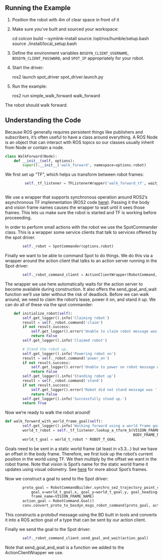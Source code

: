 ## Running the Example
1.  Position the robot with 4m of clear space in front of it
2.  Make sure you've built and sourced your workspace:

    cd <ros2 workspace>
    colcon build --symlink-install
    source /opt/ros/humble/setup.bash
    source ./install/local_setup.bash

3.  Define the environment variables `BOSDYN_CLIENT_USERNAME`, `BOSDYN_CLIENT_PASSWORD`, and `SPOT_IP` appropriately for your robot.
3.  Start the driver:

    ros2 launch spot_driver spot_driver.launch.py

4.  Run the example:

    ros2 run simple_walk_forward walk_forward

The robot should walk forward.

## Understanding the Code

Because ROS generally requires persistent things like publishers and subscribers, it’s often useful to have a class around everything.  A ROS Node is an object that can interact with ROS topics so our classes usually inherit from Node or contain a node.

```python
class WalkForward(Node):
    def __init__(self, options):
        super().__init__('walk_forward', namespace=options.robot)
```

We first set up “TF”, which helps us transform between robot frames:
```python
         self._tf_listener = TFListenerWrapper('walk_forward_tf', wait_for_transform = [BODY_FRAME_NAME,
                                                                                        VISION_FRAME_NAME])
```
We use a wrapper that supports synchronous operation around ROS2’s asynchronous TF implementation (ROS2 code [here](https://github.com/ros2/rclpy/tree/humble)).  Passing it the body and vision frame names causes the wrapper to wait until it sees those frames.  This lets us make sure the robot is started and TF is working before proceeeding.

In order to perform small actions with the robot we use the SpotCommander class.  This is a wrapper some service clients that talk to services offered by the spot driver.
```python
        self._robot = SpotCommander(options.robot)
```

Finally we want to be able to command Spot to do things.  We do this via a wrapper around the action client that talks to an action server running in the Spot driver:
```python
        self._robot_command_client = ActionClientWrapper(RobotCommand, 'robot_command', namespace=options.robot)
```
The wrapper we use here automatically waits for the action server to become available during construction.  It also offers the send_goal_and_wait function we’ll use later without the risk of deadlock.  Before we can walk around, we need to claim the robot’s lease, power it on, and stand it up.  We can do all of these via the spot commander:
```python
    def initialize_robot(self):
        self.get_logger().info('Claiming robot')
        result = self._robot.command('claim')
        if not result.success:
            self.get_logger().error('Unable to claim robot message was ' + result.message)
            return False
        self.get_logger().info('Claimed robot')

        # Stand the robot up.
        self.get_logger().info('Powering robot on')
        result = self._robot.command('power_on')
        if not result.success:
            self.get_logger().error('Unable to power on robot message was ' + result.message)
            return False
        self.get_logger().info('Standing robot up')
        result = self._robot.command('stand')
        if not result.success:
            self.get_logger().error('Robot did not stand message was ' + result.message)
            return False
        self.get_logger().info('Successfully stood up.')
        return True
```

Now we’re ready to walk the robot around!
```python
def walk_forward_with_world_frame_goal(self):
        self.get_logger().info('Walking forward using a world frame goal')
        world_t_robot = self._tf_listener.lookup_a_tform_b(VISION_FRAME_NAME,
                                                           BODY_FRAME_NAME).get_closest_se2_transform()
        world_t_goal = world_t_robot * ROBOT_T_GOAL
```
Goals need to be sent in a static world frame (at least in v3.3…) but we have an offset in the body frame.  Therefore, we first look up the robot’s current position in the world using TF.  We then multiply by the offset we want in the robot frame.  Note that vision is Spot’s name for the static world frame it updates using visual odometry.  See [here](https://dev.bostondynamics.com/docs/concepts/geometry_and_frames) for more about Spot’s frames.

Now we construct a goal to send to the Spot driver:
```python
        proto_goal = RobotCommandBuilder.synchro_se2_trajectory_point_command(
            goal_x=world_t_goal.x, goal_y=world_t_goal.y, goal_heading=world_t_goal.angle,
            frame_name=VISION_FRAME_NAME)
        action_goal = RobotCommand.Goal()
        conv.convert_proto_to_bosdyn_msgs_robot_command(proto_goal, action_goal.command)
```
This constructs a protobuf message using the BD built in tools and converts it into a ROS action goal of a type that can be sent by our action client.

Finally we send the goal to the Spot driver:
```python
        self._robot_command_client.send_goal_and_wait(action_goal)
```
Note that send_goal_and_wait is a function we added to the ActionClientWrapper we use.
